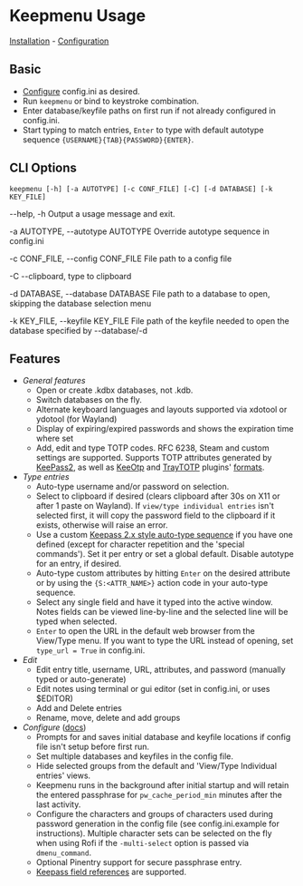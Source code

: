 # Keepmenu Usage

[Installation](install.md) - [Configuration](configure.md)

## Basic

- [Configure](configure.md) config.ini as desired.
- Run `keepmenu` or bind to keystroke combination.
- Enter database/keyfile paths on first run if not already configured in config.ini.
- Start typing to match entries, `Enter` to type with default autotype sequence
  `{USERNAME}{TAB}{PASSWORD}{ENTER}`.

## CLI Options

`keepmenu [-h] [-a AUTOTYPE] [-c CONF_FILE] [-C] [-d DATABASE] [-k KEY_FILE]`

--help, -h Output a usage message and exit.

-a AUTOTYPE, --autotype AUTOTYPE Override autotype sequence in config.ini

-c CONF_FILE, --config CONF_FILE File path to a config file

-C --clipboard, type to clipboard

-d DATABASE, --database DATABASE File path to a database to open, skipping the database selection menu

-k KEY_FILE, --keyfile KEY_FILE File path of the keyfile needed to open the database specified by --database/-d

## Features

- *General features*
    - Open or create .kdbx databases, not .kdb.
    - Switch databases on the fly.
    - Alternate keyboard languages and layouts supported via xdotool or ydotool (for
      Wayland)
    - Display of expiring/expired passwords and shows the expiration time where set
    - Add, edit and type TOTP codes. RFC 6238, Steam and custom settings are supported.
      Supports TOTP attributes generated by [KeePass2][3], as well as [KeeOtp][4] and [TrayTOTP][5] plugins' [formats][6].
- *Type entries*
    - Auto-type username and/or password on selection.
    - Select to clipboard if desired (clears clipboard after 30s on X11 or after
      1 paste on Wayland). If `view/type individual entries` isn't selected
      first, it will copy the password field to the clipboard if it exists,
      otherwise will raise an error.
    - Use a custom [Keepass 2.x style auto-type sequence][1] if you have one defined
      (except for character repetition and the 'special commands'). Set it per entry
      or set a global default. Disable autotype for an entry, if desired.
    - Auto-type custom attributes by hitting `Enter` on the desired attribute or
      by using the `{S:<ATTR_NAME>}` action code in your auto-type sequence.
    - Select any single field and have it typed into the active window. Notes fields
      can be viewed line-by-line and the selected line will be typed when
      selected.
    - `Enter` to open the URL in the default web browser from the View/Type
      menu. If you want to type the URL instead of opening, set `type_url =
      True` in config.ini.
- *Edit*
    - Edit entry title, username, URL, attributes, and password (manually typed or auto-generate)
    - Edit notes using terminal or gui editor (set in config.ini, or uses $EDITOR)
    - Add and Delete entries
    - Rename, move, delete and add groups
- *Configure* ([docs](configure.md))
    - Prompts for and saves initial database and keyfile locations if config file
      isn't setup before first run.
    - Set multiple databases and keyfiles in the config file.
    - Hide selected groups from the default and 'View/Type Individual entries' views.
    - Keepmenu runs in the background after initial startup and will retain the
      entered passphrase for `pw_cache_period_min` minutes after the last activity.
    - Configure the characters and groups of characters used during password
      generation in the config file (see config.ini.example for instructions).
      Multiple character sets can be selected on the fly when using Rofi if the
      `-multi-select` option is passed via `dmenu_command`.
    - Optional Pinentry support for secure passphrase entry.
    - [Keepass field references][2] are supported.

[1]: https://keepass.info/help/base/autotype.html#autoseq "Keepass 2.x codes"
[2]: https://keepass.info/help/base/fieldrefs.html "Keepass field references"
[3]: https://keepass.info/help/base/placeholders.html#otp "KeePass2 TOTP fields"
[4]: https://github.com/tiuub/KeeOtp2 "KeeOtp2"
[5]: https://github.com/KeeTrayTOTP/KeeTrayTOTP "KeeTrayTOTP"
[6]: https://github.com/firecat53/keepmenu/issues/117#issuecomment-1182963273 "TOTP fields"

